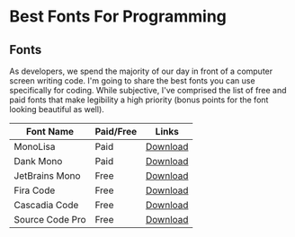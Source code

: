 # Best Fonts For Programming

## Fonts

As developers, we spend the majority of our day in front of a computer screen writing code. I'm going to share the best fonts you can use specifically for coding. While subjective, I've comprised the list of free and paid fonts that make legibility a high priority (bonus points for the font looking beautiful as well).

| Font Name | Paid/Free | Links |
| ------ | ------ | ------ |
| MonoLisa  | Paid  | [Download](https://www.monolisa.dev/) |
| Dank Mono  | Paid  | [Download](https://philpl.gumroad.com/l/dank-mono) |
| JetBrains Mono  | Free  | [Download](https://www.jetbrains.com/lp/mono/) |
| Fira Code | Free  | [Download](https://github.com/tonsky/FiraCode) |
| Cascadia Code | Free  | [Download](https://github.com/microsoft/cascadia-code) |
| Source Code Pro | Free  | [Download](https://github.com/adobe-fonts/source-code-pro) |
